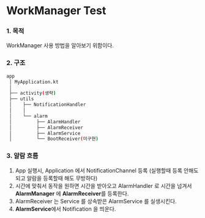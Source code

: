 # WorkManager Test
### 1. 목적   
WorkManager 사용 방법을 알아보기 위함이다.

### 2. 구조   

```bash
app
 │ MyApplication.kt
 │
 ├── activity(생략)
 ├── utils
 │    ├── NotificationHandler
 │    │ 
 │    └── alarm
 │         ├── AlarmHandler
 │         ├── AlarmReceiver
 │         ├── AlarmService
 │         └── BootReceiver(미구현)
```

### 3. 알람 흐름
1. App 실행시, Application 에서 NotificationChannel 등록 (실행할때 등록 안해도 되고 알람을 등록할때 해도 무방하다)
2. 시간에 맞춰서 동작을 원하면 시간을 받아오고 AlarmHandler 로 시간을 넘겨서 **AlarmManager** 에 **AlarmReceiver**를 등록한다.
3. AlarmReceiver 는 Service 를 상속받은 AlarmService 를 실생시킨다.
4. **AlarmService**에서 Notification 을 띄운다.
